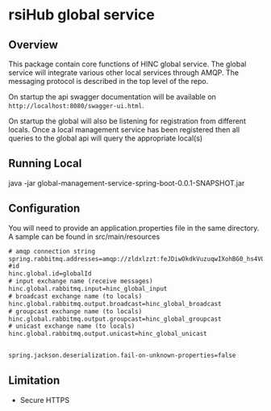 # rsiHub global service

## Overview

This package contain core functions of HINC global service.
The global service will integrate various other local services through AMQP. The messaging
protocol is described in the top level of the repo.

On startup the api swagger documentation will be available on `http://localhost:8080/swagger-ui.html`.

On startup the global will also be listening for registration from different locals. Once a 
local management service has been registered then all queries to the global api will query the 
appropriate local(s)


## Running Local
java -jar global-management-service-spring-boot-0.0.1-SNAPSHOT.jar

## Configuration
You will need to provide an application.properties file in the same directory. A sample can be found in src/main/resources

```dtd
# amqp connection string
spring.rabbitmq.addresses=amqp://zldxlzzt:feJDiwOkdkVuzuqwIXohBG0_hs4VOFVA@sheep.rmq.cloudamqp.com/zldxlzzt
#id
hinc.global.id=globalId
# input exchange name (receive messages)
hinc.global.rabbitmq.input=hinc_global_input
# broadcast exchange name (to locals)
hinc.global.rabbitmq.output.broadcast=hinc_global_broadcast
# groupcast exchange name (to locals)
hinc.global.rabbitmq.output.groupcast=hinc_global_groupcast
# unicast exchange name (to locals)
hinc.global.rabbitmq.output.unicast=hinc_global_unicast


spring.jackson.deserialization.fail-on-unknown-properties=false


```

## Limitation
- Secure HTTPS
